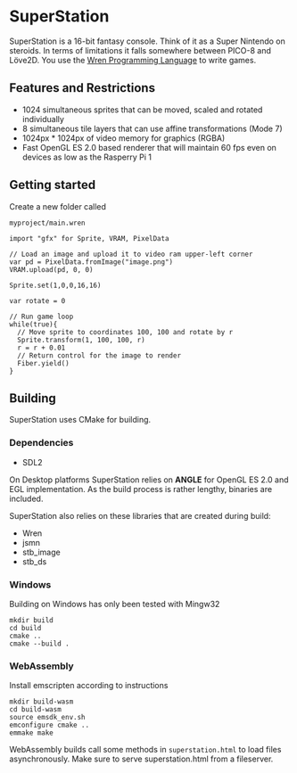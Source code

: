 # SuperStation 

SuperStation is a 16-bit fantasy console. Think of it as a Super Nintendo on steroids. In terms of limitations it falls somewhere between PICO-8 and Löve2D. You use the [Wren Programming Language](https://wren.io) to write games.  

## Features and Restrictions

* 1024 simultaneous sprites that can be moved, scaled and rotated individually
* 8 simultaneous tile layers that can use affine transformations (Mode 7)
* 1024px * 1024px of video memory for graphics (RGBA)
* Fast OpenGL ES 2.0 based renderer that will maintain 60 fps even on devices as low as the Rasperry Pi 1

## Getting started

Create a new folder called 

`myproject/main.wren`
```wren
import "gfx" for Sprite, VRAM, PixelData

// Load an image and upload it to video ram upper-left corner
var pd = PixelData.fromImage("image.png")
VRAM.upload(pd, 0, 0)

Sprite.set(1,0,0,16,16)

var rotate = 0

// Run game loop
while(true){
  // Move sprite to coordinates 100, 100 and rotate by r
  Sprite.transform(1, 100, 100, r)
  r = r + 0.01
  // Return control for the image to render
  Fiber.yield()
}
```


## Building

SuperStation uses CMake for building.

### Dependencies

* SDL2

On Desktop platforms SuperStation relies on **ANGLE** for OpenGL ES 2.0 and EGL implementation. As the build process is rather lengthy, binaries are included.

SuperStation also relies on these libraries that are created during build:
* Wren
* jsmn
* stb_image
* stb_ds

### Windows

Building on Windows has only been tested with Mingw32

```
mkdir build
cd build
cmake ..
cmake --build .
```

### WebAssembly

Install emscripten according to instructions

```
mkdir build-wasm
cd build-wasm
source emsdk_env.sh
emconfigure cmake ..
emmake make
```

WebAssembly builds call some methods in `superstation.html` to load files asynchronously. Make sure to serve superstation.html from a fileserver.